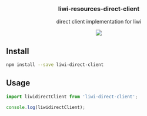 <h3 align="center">
  liwi-resources-direct-client
</h3>

<p align="center">
  direct client implementation for liwi
</p>

<p align="center">
  <a href="https://npmjs.org/package/liwi-resources-direct-client"><img src="https://img.shields.io/npm/v/liwi-resources-direct-client.svg?style=flat-square"></a>
</p>

## Install

```bash
npm install --save liwi-direct-client
```

## Usage

```js
import liwidirectClient from 'liwi-direct-client';

console.log(liwidirectClient);
```
